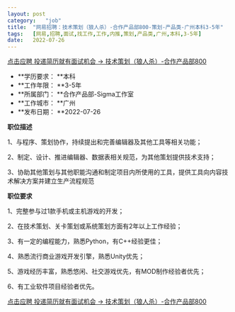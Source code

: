 ```yaml
---
layout:	post
category:	"job"
title:	"网易招聘：技术策划（狼人杀）-合作产品部800-策划-产品类-广州本科3-5年"
tags:	[网易,招聘,面试,找工作,工作,内推,策划,产品类,广州,本科,3-5年]
date:	2022-07-26
---
```


[点击应聘 投递简历就有面试机会 ->  技术策划（狼人杀）-合作产品部800](http://mobile.bole.netease.com/bole/boleDetail?id=40288&employeeId=346f03c3cda5f04c&key=all)



- **学历要求： **本科
- **工作年限： **3-5年
- **所属部门： **合作产品部-Sigma工作室
- **工作城市： **广州
- **发布日期： **2022-07-26



**职位描述**

1、与程序、策划协作，持续提出和完善编辑器及其他工具等相关功能；

2、制定、设计、推进编辑器、数据表相关规范，为其他策划提供技术支持；

3、协助其他策划与其他职能沟通和制定项目内所使用的工具，提供工具向内容技术解决方案并建立生产流程规范





**职位要求**

1、完整参与过1款手机或主机游戏的开发；

2、在技术策划、关卡策划或系统策划方面有2年以上工作经验；

3、有一定的编程能力，熟悉Python，有C++经验更佳；

4、熟悉流行商业游戏开发引擎，熟悉Unity优先；

5、游戏经历丰富，熟悉悠闲、社交游戏优先，有MOD制作经验者优先；

6、有工业软件项目经验者优先。



[点击应聘 投递简历就有面试机会 ->  技术策划（狼人杀）-合作产品部800](http://mobile.bole.netease.com/bole/boleDetail?id=40288&employeeId=346f03c3cda5f04c&key=all)